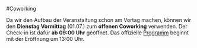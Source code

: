 #Coworking

Da wir den Aufbau der Veranstaltung schon am Vortag machen, können wir den **Dienstag Vormittag** (01.07.) zum **offenen Coworking** verwenden. Der Check-in ist dafür **ab 09:00 Uhr** geöffnet. Das offizielle [Programm](program.md) beginnt mit der Eröffnung um 13:00 Uhr.